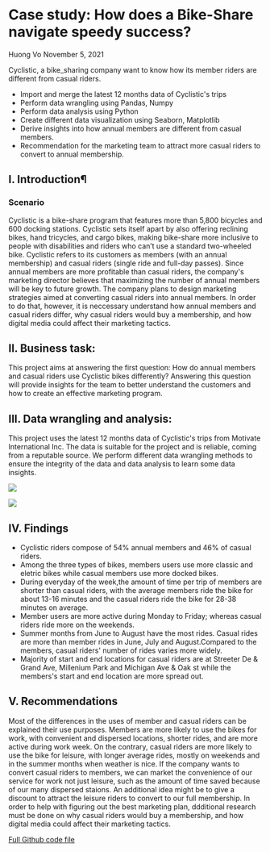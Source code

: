 # Case study: How does a Bike-Share navigate speedy success?
Huong Vo
November 5, 2021

Cyclistic, a bike_sharing company want to know how its member riders are different from casual riders. 
* Import and merge the latest 12 months data of Cyclistic's trips 
* Perform data wrangling using Pandas, Numpy
* Perform data analysis using Python
* Create different data visualization using Seaborn, Matplotlib
* Derive insights into how annual members are different from casual members.
* Recommendation for the marketing team to attract more casual riders to convert to annual membership.

## I. Introduction¶
### Scenario
Cyclistic is a bike-share program that features more than 5,800 bicycles and 600 docking stations. Cyclistic sets itself apart by also offering reclining bikes, hand tricycles, and cargo bikes, making bike-share more inclusive to people with disabilities and riders who can’t use a standard two-wheeled bike. 
Cyclistic refers to its customers as members (with an annual membership) and casual riders (single ride and full-day passes). Since annual members are more profitable than casual riders, the company's marketing director believes that maximizing the number of annual members will be key to future growth. 
The company plans to design marketing strategies aimed at converting casual riders into annual members. In order to do that, however, it is neccessary understand how annual members and casual riders differ, why casual riders would buy a membership, and how digital media could affect their marketing tactics. 

## II. Business task:
This project aims at answering the first question: How do annual members and casual riders use Cyclistic bikes differently? Answering this question will provide insights for the team to better understand the customers and how to create an effective marketing program.

## III. Data wrangling and analysis:
This project uses the latest 12 months data of Cyclistic's trips from Motivate International Inc. The data is suitable for the project and is reliable, coming from a reputable source.
We perform different data wrangling methods to ensure the integrity of the data and data analysis to learn some data insights.

![](https://github.com/huongvo99/bike_sharing_cs/blob/main/image/image3.png)

![](https://github.com/huongvo99/bike_sharing_cs/blob/main/image/image2.png) 
## IV. Findings
* Cyclistic riders compose of 54% annual members and 46% of casual riders.
* Among the three types of bikes, members users use more classic and eletric bikes while casual members use more docked bikes.
* During everyday of the week,the amount of time per trip of members are shorter than casual riders, with the average members ride the bike for about 13-16 minutes and the casual riders ride the bike for 28-38 minutes on average.
* Member users are more active during Monday to Friday; whereas casual riders ride more on the weekends.
* Summer months from June to August have the most rides. Casual rides are more than member rides in June, July and August.Compared to the members, casual riders' number of rides varies more widely.
* Majority of start and end locations for casual riders are at Streeter De & Grand Ave, Millenium Park and Michigan Ave & Oak st while the members's start and end location are more spread out.

## V. Recommendations
Most of the differences in the uses of member and casual riders can be explained their use purposes. Members are more likely to use the bikes for work, with convenient and dispersed locations, shorter rides, and are more active during work week. On the contrary, casual riders are more likely to use the bike for leisure, with longer average rides, mostly on weekends and in the summer months when weather is nice.
If the company wants to convert casual riders to members, we can market the convenience of our service for work not just leisure, such as the amount of time saved because of our many dispersed staions. An additional idea might be to give a discount to attract the leisure riders to convert to our full membership.
In order to help with figuring out the best marketing plan, ddditional research must be done on why casual riders would buy a membership, and how digital media could affect their marketing tactics.

[Full Github code file](https://github.com/huongvo99/bike_sharing_cs/blob/main/Case%20Study%20Bike%20Sharing.ipynb)
